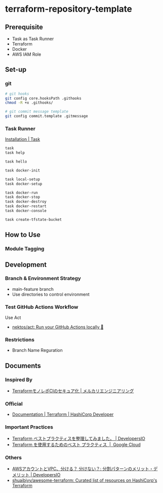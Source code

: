 # terraform-repository-template

## Prerequisite

- Task as Task Runner
- Terraform
- Docker
- AWS IAM Role

## Set-up

### git

```sh
# git hooks
git config core.hooksPath .githooks
chmod -R +x .githooks/

# git commit message template
git config commit.template .gitmessage
```

### Task Runner

[Installation | Task](https://taskfile.dev/installation/)

```sh
task
task help

task hello

task docker-init

task local-setup
task docker-setup

task docker-run
task docker-stop
task docker-destroy
task docker-restart
task docker-console

task create-tfstate-bucket

```

## How to Use

### Module Tagging

## Development

### Branch & Environment Strategy

- main-feature branch
- Use directories to control environment

### Test GitHub Actions Workflow

Use Act

- [nektos/act: Run your GitHub Actions locally 🚀](https://github.com/nektos/act)


### Restrictions

- Branch Name Reguration

## Documents

### Inspired By

- [TerraformモノレポCIのセキュア化 | メルカリエンジニアリング](https://engineering.mercari.com/blog/entry/20220121-securing-terraform-monorepo-ci/)

### Official

- [Documentation | Terraform | HashiCorp Developer](https://developer.hashicorp.com/terraform/docs)

### Important Practices

- [Terraform ベストプラクティスを整理してみました。 | DevelopersIO](https://dev.classmethod.jp/articles/terraform-bset-practice-jp/)
- [Terraform を使用するためのベスト プラクティス  |  Google Cloud](https://cloud.google.com/docs/terraform/best-practices-for-terraform)

### Others

- [AWSアカウントとVPC、分ける？ 分けない？: 分割パターンのメリット・デメリット | DevelopersIO](https://dev.classmethod.jp/articles/account-and-vpc-dividing-pattern/)
- [shuaibiyy/awesome-terraform: Curated list of resources on HashiCorp's Terraform](https://github.com/shuaibiyy/awesome-terraform)

